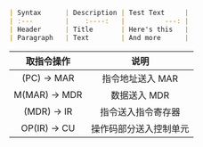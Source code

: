 ```markdown
| Syntax      | Description | Test Text     |
| :---        |    :----:   |          ---: |
| Header      | Title       | Here's this   |
| Paragraph   | Text        | And more      |
```

|    取指令操作    |          说明          |
| :--------------: | :--------------------: |
|  (PC) $\to$ MAR  |    指令地址送入 MAR    |
| M(MAR) $\to$ MDR |      数据送入 MDR      |
|  (MDR) $\to$ IR  |   指令送入指令寄存器   |
| OP(IR) $\to$ CU  | 操作码部分送入控制单元 |